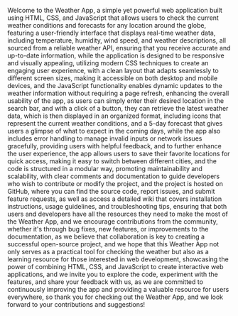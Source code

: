 
Welcome to the Weather App, a simple yet powerful web application built using HTML, CSS, and JavaScript that allows users to check the current weather conditions and forecasts for any location around the globe, featuring a user-friendly interface that displays real-time weather data, including temperature, humidity, wind speed, and weather descriptions, all sourced from a reliable weather API, ensuring that you receive accurate and up-to-date information, while the application is designed to be responsive and visually appealing, utilizing modern CSS techniques to create an engaging user experience, with a clean layout that adapts seamlessly to different screen sizes, making it accessible on both desktop and mobile devices, and the JavaScript functionality enables dynamic updates to the weather information without requiring a page refresh, enhancing the overall usability of the app, as users can simply enter their desired location in the search bar, and with a click of a button, they can retrieve the latest weather data, which is then displayed in an organized format, including icons that represent the current weather conditions, and a 5-day forecast that gives users a glimpse of what to expect in the coming days, while the app also includes error handling to manage invalid inputs or network issues gracefully, providing users with helpful feedback, and to further enhance the user experience, the app allows users to save their favorite locations for quick access, making it easy to switch between different cities, and the code is structured in a modular way, promoting maintainability and scalability, with clear comments and documentation to guide developers who wish to contribute or modify the project, and the project is hosted on GitHub, where you can find the source code, report issues, and submit feature requests, as well as access a detailed wiki that covers installation instructions, usage guidelines, and troubleshooting tips, ensuring that both users and developers have all the resources they need to make the most of the Weather App, and we encourage contributions from the community, whether it's through bug fixes, new features, or improvements to the documentation, as we believe that collaboration is key to creating a successful open-source project, and we hope that this Weather App not only serves as a practical tool for checking the weather but also as a learning resource for those interested in web development, showcasing the power of combining HTML, CSS, and JavaScript to create interactive web applications, and we invite you to explore the code, experiment with the features, and share your feedback with us, as we are committed to continuously improving the app and providing a valuable resource for users everywhere, so thank you for checking out the Weather App, and we look forward to your contributions and suggestions!
